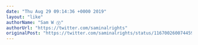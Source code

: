 ```yaml
---
date: "Thu Aug 29 09:14:36 +0000 2019"
layout: "like"
authorName: "Sam W Ⓥ"
authorUrl: "https://twitter.com/saminalrights"
originalPost: "https://twitter.com/saminalrights/status/1167002600744599558"
---
```

